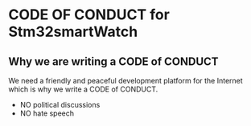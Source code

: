 # CODE OF CONDUCT for Stm32smartWatch

## Why we are writing a CODE of CONDUCT

We need a friendly and peaceful development platform for the Internet which is why we write a CODE of CONDUCT.

* NO political discussions
* NO hate speech